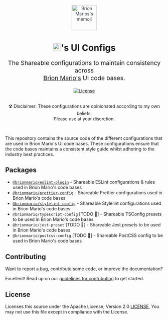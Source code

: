 <p align="center" style="color: #343a40">
  <img
    src="https://user-images.githubusercontent.com/25959096/206864705-83b29b8f-049d-45d2-8ed4-06ec38d0bcad.svg" alt="Brion Marios's memoji" height="80" width="auto"
  >
  <h1 align="center">
    <img
      src="https://user-images.githubusercontent.com/25959096/206865437-92fa4df7-2f76-40a2-9298-ad433997d028.png" alt="Brion Mario's logo" height="24" width="auto" style="margin-right: -5px"
    >
    's UI Configs
  </h1>
</p>
<p align="center" style="font-size: 1.2rem;">The
Shareable configurations to maintain consistency across 
<br>
<a href="https://brionmario.com">Brion Mario's</a> UI code bases.</p>

<div align="center">
  <a href="./LICENSE"><img src="https://img.shields.io/badge/License-MIT-blue.svg" alt="License"></a>

  <br>
  <br>

☢️ Disclaimer: These configurations are opinionated according to my own beliefs.
  <br>Please use at your discretion.

</div>

<br>

This repository contains the source code of the different configurations that are used in Brion Mario's UI code bases. These configurations ensure that the code bases maintains a consistent style guide whilst adhering to the industry best practices.

## Packages

- [`@brionmario/eslint-plugin`](./packages/eslint-plugin/) - Shareable ESLint configurations & rules used in Brion Mario's code bases
- [`@brionmario/prettier-config`](./packages/prettier-config/) - Shareable Prettier configurations used in Brion Mario's code bases
- [`@brionmario/stylelint-config`](./packages/stylelint-config/) - Shareable Stylelint configurations used in Brion Mario's code bases
- `@brionmario/typescript-config` [TODO 🦄] - Shareable TSConfig presets to be used in Brion Mario's code bases
- `@brionmario/jest-preset` [TODO 🦄] - Shareable Jest presets to be used in Brion Mario's code bases
- `@brionmario/postcss-config` [TODO 🦄] - Shareable PostCSS config to be used in Brion Mario's code bases

## Contributing

Want to report a bug, contribute some code, or improve the documentation?

Excellent! Read up on our [guidelines for contributing](./CONTRIBUTING.md) to get started.

## License

Licenses this source under the Apache License, Version 2.0 [LICENSE](./LICENSE), You may not use this file except in compliance with the License.
